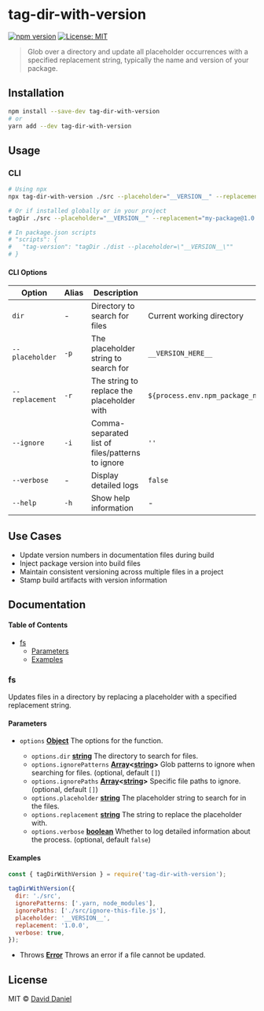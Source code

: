 # tag-dir-with-version

[![npm version](https://badge.fury.io/js/tag-dir-with-version.svg)](https://badge.fury.io/js/tag-dir-with-version)
[![License: MIT](https://img.shields.io/badge/License-MIT-yellow.svg)](https://opensource.org/licenses/MIT)

> Glob over a directory and update all placeholder occurrences with a specified replacement string, typically the name and version of your package.

## Installation

```bash
npm install --save-dev tag-dir-with-version
# or
yarn add --dev tag-dir-with-version
```

## Usage

### CLI

```bash
# Using npx
npx tag-dir-with-version ./src --placeholder="__VERSION__" --replacement="my-package@1.0.0" --ignore="node_modules,dist"

# Or if installed globally or in your project
tagDir ./src --placeholder="__VERSION__" --replacement="my-package@1.0.0" --ignore="node_modules,dist"

# In package.json scripts
# "scripts": {
#   "tag-version": "tagDir ./dist --placeholder=\"__VERSION__\""
# }
```

#### CLI Options

| Option | Alias | Description | Default |
|--------|-------|-------------|---------|
| `dir` | - | Directory to search for files | Current working directory |
| `--placeholder` | `-p` | The placeholder string to search for | `__VERSION_HERE__` |
| `--replacement` | `-r` | The string to replace the placeholder with | `${process.env.npm_package_name}@${process.env.npm_package_version}` |
| `--ignore` | `-i` | Comma-separated list of files/patterns to ignore | `''` |
| `--verbose` | - | Display detailed logs | `false` |
| `--help` | `-h` | Show help information | - |

## Use Cases

*   Update version numbers in documentation files during build
*   Inject package version into build files
*   Maintain consistent versioning across multiple files in a project
*   Stamp build artifacts with version information

## Documentation

<!-- Generated by documentation.js. Update this documentation by updating the source code. -->

#### Table of Contents

*   [fs](#fs)
    *   [Parameters](#parameters)
    *   [Examples](#examples)

### fs

Updates files in a directory by replacing a placeholder with a specified replacement string.

#### Parameters

*   `options` **[Object](https://developer.mozilla.org/docs/Web/JavaScript/Reference/Global_Objects/Object)** The options for the function.

    *   `options.dir` **[string](https://developer.mozilla.org/docs/Web/JavaScript/Reference/Global_Objects/String)** The directory to search for files.
    *   `options.ignorePatterns` **[Array](https://developer.mozilla.org/docs/Web/JavaScript/Reference/Global_Objects/Array)<[string](https://developer.mozilla.org/docs/Web/JavaScript/Reference/Global_Objects/String)>** Glob patterns to ignore when searching for files. (optional, default `[]`)
    *   `options.ignorePaths` **[Array](https://developer.mozilla.org/docs/Web/JavaScript/Reference/Global_Objects/Array)<[string](https://developer.mozilla.org/docs/Web/JavaScript/Reference/Global_Objects/String)>** Specific file paths to ignore. (optional, default `[]`)
    *   `options.placeholder` **[string](https://developer.mozilla.org/docs/Web/JavaScript/Reference/Global_Objects/String)** The placeholder string to search for in the files.
    *   `options.replacement` **[string](https://developer.mozilla.org/docs/Web/JavaScript/Reference/Global_Objects/String)** The string to replace the placeholder with.
    *   `options.verbose` **[boolean](https://developer.mozilla.org/docs/Web/JavaScript/Reference/Global_Objects/Boolean)** Whether to log detailed information about the process. (optional, default `false`)

#### Examples

```javascript
const { tagDirWithVersion } = require('tag-dir-with-version');

tagDirWithVersion({
  dir: './src',
  ignorePatterns: ['.yarn, node_modules'],
  ignorePaths: ['./src/ignore-this-file.js'],
  placeholder: '__VERSION__',
  replacement: '1.0.0',
  verbose: true,
});
```

*   Throws **[Error](https://developer.mozilla.org/docs/Web/JavaScript/Reference/Global_Objects/Error)** Throws an error if a file cannot be updated.

## License

MIT © [David Daniel](http://davidedaniel.github.io)
